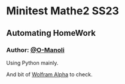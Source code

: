 # Minitest Mathe2 SS23

## Automating HomeWork

### Author: [@O-Manoli](https://github.com/O-Manoli)

Using Python mainly.

And bit of [Wolfram Alpha](https://www.wolframalpha.com) to check.
